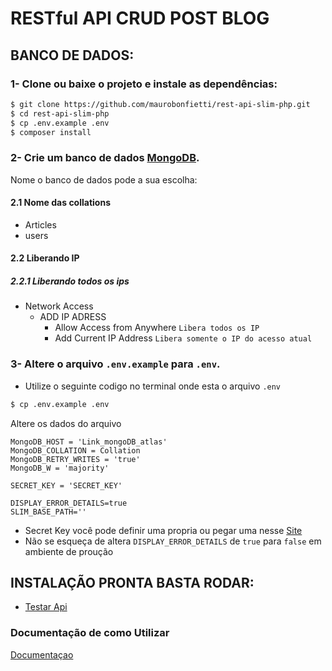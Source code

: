 
# RESTful API CRUD POST BLOG

## BANCO DE DADOS:

### 1- Clone ou baixe o projeto e instale as dependências:

```bash
$ git clone https://github.com/maurobonfietti/rest-api-slim-php.git
$ cd rest-api-slim-php
$ cp .env.example .env
$ composer install
```


### 2- Crie um banco de dados [MongoDB](https://www.mongodb.com/).

Nome o banco de dados pode a sua escolha:
#### 2.1 Nome das collations
- Articles
- users
#### 2.2 Liberando IP

##### 2.2.1 Liberando todos os ips
- Network Access
  - ADD IP ADRESS
    - Allow Access from Anywhere `Libera todos os IP`
    - Add Current IP Address `Libera somente o IP do acesso atual`


### 3- Altere o arquivo `.env.example` para `.env`.
- Utilize o seguinte codigo no terminal onde esta o arquivo `.env`
```bash
$ cp .env.example .env
```
Altere os dados do arquivo
```shell
MongoDB_HOST = 'Link_mongoDB_atlas'
MongoDB_COLLATION = Collation
MongoDB_RETRY_WRITES = 'true'
MongoDB_W = 'majority'

SECRET_KEY = 'SECRET_KEY'

DISPLAY_ERROR_DETAILS=true
SLIM_BASE_PATH=''

```
+ Secret Key você pode definir uma propria ou pegar uma nesse [Site](http://nux.net/secret)
+ Não se esqueça de altera `DISPLAY_ERROR_DETAILS` de `true` para `false` em ambiente de proução

## INSTALAÇÃO PRONTA BASTA RODAR:
- [Testar Api](http://localhost/api/api)

### Documentação de como Utilizar

[Documentaçao](https://)
